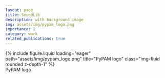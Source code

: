 ```yaml
---
layout: page
title: SoundLib
description: with background image
img: assets/img/pypam_logo.png
importance: 1
category: work
related_publications: true
---
```




<div class="row">
    <div class="col-sm mt-3 mt-md-0">
        {% include figure.liquid loading="eager" path="assets/img/pypam_logo.png" title="PyPAM logo" class="img-fluid rounded z-depth-1" %}
    </div>
</div>
<div class="caption">
    PyPAM logo
</div>

